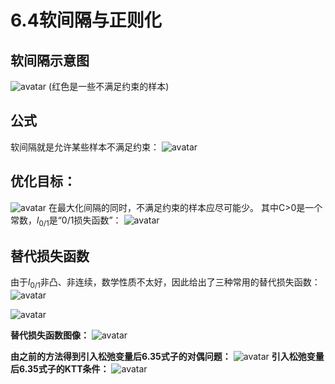 # 6.4软间隔与正则化

## 软间隔示意图
![avatar](\软间隔示意图.png)
(红色是一些不满足约束的样本)

## 公式
软间隔就是允许某些样本不满足约束：
![avatar](\软间隔公式.png)

## 优化目标：
![avatar](\优化目标.png)
在最大化间隔的同时，不满足约束的样本应尽可能少。
其中C>0是一个常数，$l_{0/1}$是“0/1损失函数”：
![avatar](\0or1损失函数.png)

## 替代损失函数
由于$l_{0/1}$非凸、非连续，数学性质不太好，因此给出了三种常用的替代损失函数：
![avatar](\替代损失函数.png)

![avatar](\替代损失函数变形.png)

**替代损失函数图像：**
![avatar](\替代损失函数图像.png)

**由之前的方法得到引入松弛变量后6.35式子的对偶问题：**
![avatar](\松弛变量的对偶问题.png)
**引入松弛变量后6.35式子的KTT条件：**
![avatar](\松弛变量的KTT条件.png)